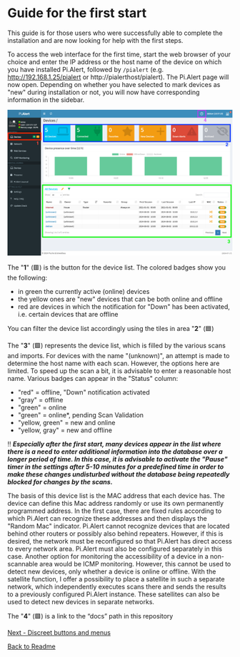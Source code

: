 # Guide for the first start
<!--- --------------------------------------------------------------------- --->

This guide is for those users who were successfully able to complete the installation and are now looking for help with the first steps.

To access the web interface for the first time, start the web browser of your choice and enter the IP address or the host name of the 
device on which you have installed Pi.Alert, followed by `/pialert` (e.g. http://192.168.1.25/pialert or http://pialerthost/pialert). 
The Pi.Alert page will now open. Depending on whether you have selected to mark devices as "new" during installation or not, you will 
now have corresponding information in the sidebar.

![Guide_001][Guide_001] 

The "**1**" (🟥) is the button for the device list. The colored badges show you the following: 
- in green the currently active (online) devices
- the yellow ones are "new" devices that can be both online and offline
- red are devices in which the notification for "Down" has been activated, i.e. certain devices that are offline

You can filter the device list accordingly using the tiles in area "**2**" (🟦)

The "**3**" (🟩) represents the device list, which is filled by the various scans and imports. For devices with the name "(unknown)", an 
attempt is made to determine the host name with each scan. However, the options here are limited. To speed up the scan a bit, it is 
advisable to enter a reasonable host name.
Various badges can appear in the "Status" column: 
 - "red" = offline, "Down" notification activated
 - "gray" = offline
 - "green" = online
 - "green" = online*, pending Scan Validation
 - "yellow, green" = new and online
 - "yellow, gray" = new and offline

‼️ ***Especially after the first start, many devices appear in the list where there is a need to enter additional information into the 
database over a longer period of time. In this case, it is advisable to activate the "Pause" timer in the settings after 5-10 minutes 
for a predefined time in order to make these changes undisturbed without the database being repeatedly blocked for changes by the scans.***

The basis of this device list is the MAC address that each device has. The device can define this Mac address randomly or use its own 
permanently programmed address. In the first case, there are fixed rules according to which Pi.Alert can recognize these addresses and 
then displays the "Random Mac" indicator. Pi.Alert cannot recognize devices that are located behind other routers or possibly also behind 
repeaters. However, if this is desired, the network must be reconfigured so that Pi.Alert has direct access to every network area. Pi.Alert 
must also be configured separately in this case. Another option for monitoring the accessibility of a device in a non-scannable area 
would be ICMP monitoring. However, this cannot be used to detect new devices, only whether a device is online or offline. With the 
satellite function, I offer a possibility to place a satellite in such a separate network, which independently executes scans there and 
sends the results to a previously configured Pi.Alert instance. These satellites can also be used to detect new devices in separate networks.

The "**4**" (🟪) is a link to the “docs” path in this repository


[Next - Discreet buttons and menus](./guide/001.md)

[Back to Readme](https://github.com/leiweibau/Pi.Alert)

[Guide_001]:             https://raw.githubusercontent.com/leiweibau/Pi.Alert/assets/guide_001.png         "Guide_001"
